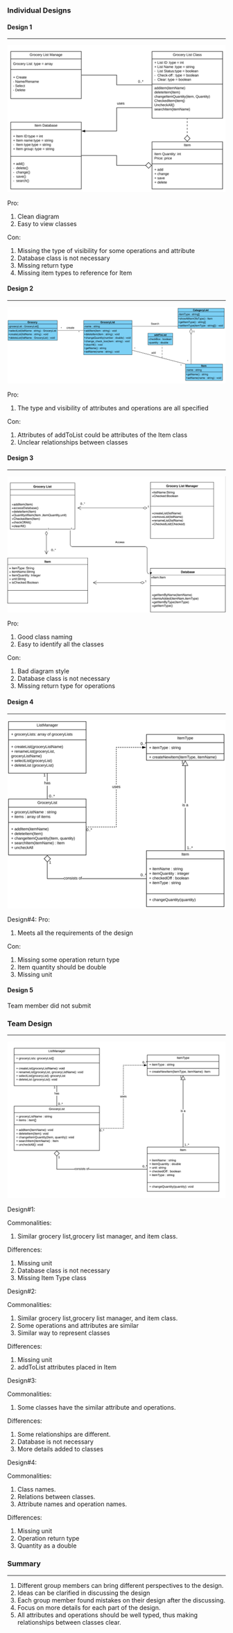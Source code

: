 ### Individual Designs

#### Design 1
---
![Design 1 image](Design1.png)

Pro:
1. Clean diagram
2. Easy to view classes

Con:
1. Missing the type of visibility for some operations and attribute
2. Database class is not necessary 
3. Missing return type
4. Missing item types to reference for Item

#### Design 2
---
![Design 1 image](Design2.png)

Pro:
1. The type and visibility of attributes and operations are all specified

Con:
1. Attributes of addToList could be attributes of the Item class
2. Unclear relationships between classes

#### Design 3
---
![Design 1 image](Design3.png)

Pro:
1. Good class naming
2. Easy to identify all the classes

Con:
1. Bad diagram style
2. Database class is not necessary 
3. Missing return type for operations

#### Design 4
---
![Design 1 image](Design4.png)

Design#4:
Pro:
1. Meets all the requirements of the design   

Con:
1. Missing some operation return type
2. Item quantity should be double 
3. Missing unit

#### Design 5

Team member did not submit

### Team Design
---
![Team Design image](TeamDesign.png)

Design#1:

Commonalities:
1. Similar grocery list,grocery list manager, and item class.

Differences:
1. Missing unit      
2. Database class is not necessary
3. Missing Item Type class

Design#2:

Commonalities:
1. Similar grocery list,grocery list manager, and item class.
2. Some operations and attributes are similar
3. Similar way to represent classes

Differences:
1. Missing unit
2. addToList attributes placed in Item

Design#3:

Commonalities:
1. Some classes have the similar attribute and operations.

Differences:
1. Some relationships are different.
2. Database is not necessary
3. More details added to classes
      
Design#4:

Commonalities:
1. Class names.
2. Relations between classes.
3. Attribute names and operation names.

Differences: 
1. Missing unit
2. Operation return type
3. Quantity as a double


### Summary
---
1. Different group members can bring different perspectives to the design.
2. Ideas can be clarified in discussing the design
3. Each group member found mistakes on their design after the discussing.
4. Focus on more details for each part of the design.
5. All attributes and operations should be well typed, thus making relationships between classes clear.

